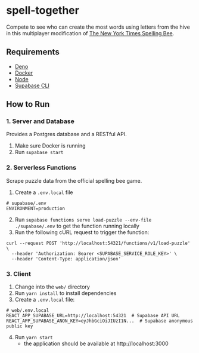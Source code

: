 # spell-together

Compete to see who can create the most words using letters from the hive in this multiplayer modification of [The New York Times Spelling Bee](https://www.nytimes.com/puzzles/spelling-bee).

## Requirements

- [Deno](https://deno.land/#installation)
- [Docker](https://www.docker.com/products/docker-desktop/)
- [Node](https://nodejs.org/en/)
- [Supabase CLI](https://supabase.com/docs/reference/cli/installing-and-updating)

## How to Run

### 1. Server and Database

Provides a Postgres database and a RESTful API.

1. Make sure Docker is running
2. Run `supabase start`

### 2. Serverless Functions

Scrape puzzle data from the official spelling bee game.

1. Create a `.env.local` file

```
# supabase/.env
ENVIRONMENT=production
```

2. Run `supabase functions serve load-puzzle --env-file ./supabase/.env` to get the function running locally
3. Run the following cURL request to trigger the function:

```
curl --request POST 'http://localhost:54321/functions/v1/load-puzzle' \
  --header 'Authorization: Bearer <SUPABASE_SERVICE_ROLE_KEY>' \
  --header 'Content-Type: application/json'
```

### 3. Client

1. Change into the `web/` directory
2. Run `yarn install` to install dependencies
3. Create a `.env.local` file:

```
# web/.env.local
REACT_APP_SUPABASE_URL=http://localhost:54321  # Supabase API URL
REACT_APP_SUPABASE_ANON_KEY=eyJhbGciOiJIUzI1N...  # Supabase anonymous public key
```

4. Run `yarn start`
   - the application should be available at http://localhost:3000
